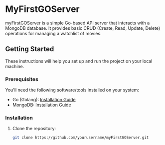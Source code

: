 # MyFirstGOServer

myFirstGOServer is a simple Go-based API server that interacts with a MongoDB database. It provides basic CRUD (Create, Read, Update, Delete) operations for managing a watchlist of movies.

## Getting Started

These instructions will help you set up and run the project on your local machine.

### Prerequisites

You'll need the following software/tools installed on your system:

- Go (Golang): [Installation Guide](https://golang.org/doc/install)
- MongoDB: [Installation Guide](https://docs.mongodb.com/manual/installation/)

### Installation

1. Clone the repository:

   ```bash
   git clone https://github.com/yourusername/myFirstGOServer.git
